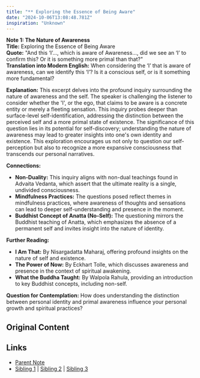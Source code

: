 ```yaml
---
title: "** Exploring the Essence of Being Aware"
date: "2024-10-06T13:08:48.781Z"
inspiration: "Unknown"
---
```



**Note 1: The Nature of Awareness**  
**Title:** Exploring the Essence of Being Aware  
**Quote:** "And this ‘I’..., which is aware of Awareness..., did we see an ‘I’ to confirm this? Or it is something more primal than that?"  
**Translation into Modern English:** When considering the ‘I’ that is aware of awareness, can we identify this ‘I’? Is it a conscious self, or is it something more fundamental?  

**Explanation:** This excerpt delves into the profound inquiry surrounding the nature of awareness and the self. The speaker is challenging the listener to consider whether the 'I', or the ego, that claims to be aware is a concrete entity or merely a fleeting sensation. This inquiry probes deeper than surface-level self-identification, addressing the distinction between the perceived self and a more primal state of existence. The significance of this question lies in its potential for self-discovery; understanding the nature of awareness may lead to greater insights into one's own identity and existence. This exploration encourages us not only to question our self-perception but also to recognize a more expansive consciousness that transcends our personal narratives.  

**Connections:**  
- **Non-Duality:** This inquiry aligns with non-dual teachings found in Advaita Vedanta, which assert that the ultimate reality is a single, undivided consciousness.  
- **Mindfulness Practices:** The questions posed reflect themes in mindfulness practices, where awareness of thoughts and sensations can lead to deeper self-understanding and presence in the moment.  
- **Buddhist Concept of Anatta (No-Self):** The questioning mirrors the Buddhist teaching of Anatta, which emphasizes the absence of a permanent self and invites insight into the nature of identity.  

**Further Reading:**  
- **I Am That:** By Nisargadatta Maharaj, offering profound insights on the nature of self and existence.  
- **The Power of Now:** By Eckhart Tolle, which discusses awareness and presence in the context of spiritual awakening.  
- **What the Buddha Taught:** By Walpola Rahula, providing an introduction to key Buddhist concepts, including non-self.  

**Question for Contemplation:** How does understanding the distinction between personal identity and primal awareness influence your personal growth and spiritual practices?  



## Original Content



## Links

- [Parent Note](/parent-note.md)
- [Sibling 1](/zettel1.md) | [Sibling 2](/zettel2.md) | [Sibling 3](/zettel3.md)
